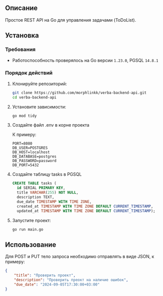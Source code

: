 ## Описание

Простое REST API на Go для управления задачами (ToDoList).

## Установка

### Требования

- Работоспособность проверялось на Go версии `1.23.0`, PGSQL `14.8.1`

### Порядок действий

1. Клонируйте репозиторий:

    ```bash
    git clone https://github.com/morphlinkk/verba-backend-api.git
    cd verba-backend-api
    ```

2. Установите зависимости:

    ```bash
    go mod tidy
    ```
3. Создайте файл .env в корне проекта
   
   К примеру:
    ```env
    PORT=8080
    DB_USER=POSTGRES
    DB_HOST=localhost
    DB_DATABASE=postgres
    DB_PASSWORD=password
    DB_PORT=5432
    ```
4. Создайте таблицу tasks в PGSQL

    ```sql
    CREATE TABLE tasks (
      id SERIAL PRIMARY KEY,
      title VARCHAR(255) NOT NULL,
      description TEXT,
      due_date TIMESTAMP WITH TIME ZONE,
      created_at TIMESTAMP WITH TIME ZONE DEFAULT CURRENT_TIMESTAMP,
      updated_at TIMESTAMP WITH TIME ZONE DEFAULT CURRENT_TIMESTAMP);
    ```
    
5. Запустите проект:

    ```bash
    go run main.go
    ```


## Использование

Для POST и PUT тело запроса необходимо отправлять в виде JSON, к примеру: 
```json
{
    "title": "Проверить проект",
    "description": "Проверить преокт на наличие ошибок",
    "due_date": "2024-09-05T17:30:00+03:00"
}
```
